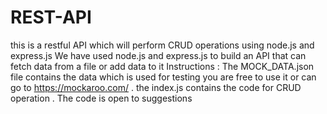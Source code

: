 # REST-API
this is a restful API which will perform CRUD operations using node.js and express.js
We have used node.js and express.js to build an API that can fetch data from a file or add data to it
Instructions : 
The MOCK_DATA.json file contains the data which is used for testing you are free to use it or can go to https://mockaroo.com/ . 
the index.js contains the code for CRUD operation . The code is open to suggestions
